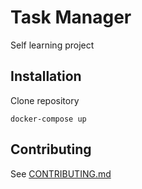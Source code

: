 # Task Manager
Self learning project


## Installation
Clone repository

    docker-compose up


## Contributing

See [CONTRIBUTING.md](CONTRIBUTING.md)
